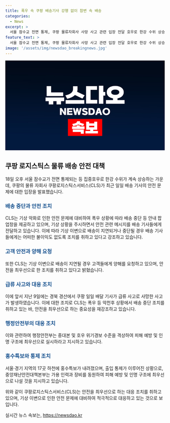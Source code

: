 ```yaml
---
title: 폭우 속 쿠팡 배송기사 강행 없이 참변 속 배송
categories:
  - News
excerpt: >
  서울 잠수교 전면 통제, 쿠팡 물류자회사 사망 사고 관련 입장 전달 호우로 한강 수위 상승, 잠수교 통제. CLS는 폭우 중 안전 조치 강화, 배송 중단 조치 강조. 고객 양해 요청. 쿠팡 배달 기사 사망 사고 이후 논란. 행정안전부, 중대본 2단계 격상 및 홍수특보 경계 단계로 조정. 서울·경기 17곳 하천 홍수특보. 중앙재난안전대책본부장, 피해 예방·인명구조 최우선 지시.
feature_text: >
  서울 잠수교 전면 통제, 쿠팡 물류자회사 사망 사고 관련 입장 전달 호우로 한강 수위 상승, 잠수교 통제. CLS는 폭우 중 안전 조치 강화, 배송 중단 조치 강조. 고객 양해 요청. 쿠팡 배달 기사 사망 사고 이후 논란. 행정안전부, 중대본 2단계 격상 및 홍수특보 경계 단계로 조정. 서울·경기 17곳 하천 홍수특보. 중앙재난안전대책본부장, 피해 예방·인명구조 최우선 지시.
image: '/assets/img/newsdao_breakingnews.jpg'
---
```


<p><img src="/assets/img/newsdao_breakingnews.jpg" alt="pcversion 속보" /></p>

<h2 data-ke-size="size26">쿠팡 로지스틱스 물류 배송 안전 대책</h2>

<p data-ke-size="size16">18일 오후 서울 잠수교가 전면 통제되는 등 집중호우로 한강 수위가 계속 상승하는 가운데, 쿠팡의 물류 자회사 쿠팡로지스틱스서비스(CLS)가 최근 일일 배송 기사의 안전 문제에 대한 입장을 발표했습니다.</p>

<h3><b><span style="color: #1a5490;">배송 중단과 안전 조치</span></b></h3>

<p data-ke-size="size16">CLS는 기상 악화로 인한 안전 문제에 대비하여 폭우 상황에 따라 배송 중단 등 안내 팝업창을 제공하고 있으며, 기상 상황을 주시하면서 안전 관련 메시지를 배송 기사들에게 전달하고 있습니다. 이에 따라 기상 이변으로 배송이 지연되거나 중단될 경우 배송 기사들에게는 어떠한 불이익도 없도록 조치를 취하고 있다고 강조하고 있습니다.</p>

<h3><b><span style="color: #1a5490;">고객 안전과 양해 요청</span></b></h3>

<p data-ke-size="size16">또한 CLS는 기상 이변으로 배송이 지연될 경우 고객들에게 양해를 요청하고 있으며, 안전을 최우선으로 한 조치를 취하고 있다고 밝혔습니다.</p>

<h3><b><span style="color: #1a5490;">급류 사고와 대응 조치</span></b></h3>

<p data-ke-size="size16">이에 앞서 지난 9일에는 경북 경산에서 쿠팡 일일 배달 기사가 급류 사고로 사망한 사고가 발생하였습니다. 이에 대한 조치로 CLS는 폭우 등 악천후 상황에서 배송 중단 조치를 취하고 있는 바, 안전을 최우선으로 하는 중요성을 재강조하고 있습니다.</p>

<h3><b><span style="color: #1a5490;">행정안전부의 대응 조치</span></b></h3>

<p data-ke-size="size16">이와 관련하여 행정안전부는 중대본 및 호우 위기경보 수준을 격상하여 피해 예방 및 인명 구조에 최우선으로 실시하라고 지시하고 있습니다.</p>

<h3><b><span style="color: #1a5490;">홍수특보와 통제 조치</span></b></h3>

<p data-ke-size="size16">서울·경기 지역의 17곳 하천에 홍수특보가 내려졌으며, 출입 통제가 이루어진 상황으로, 중앙재난안전대책본부는 가용 인력과 장비를 동원하여 피해 예방 및 인명 구조에 최우선으로 나설 것을 지시하고 있습니다.</p>

<p>위와 같이 쿠팡로지스틱스서비스(CLS)는 안전을 최우선으로 하는 대응 조치를 취하고 있으며, 기상 이변으로 인한 안전 문제에 대비하여 적극적으로 대응하고 있는 것으로 보입니다.</p>
실시간 뉴스 속보는, <a href="https://newsdao.kr" rel="dofollow">https://newsdao.kr</a>


